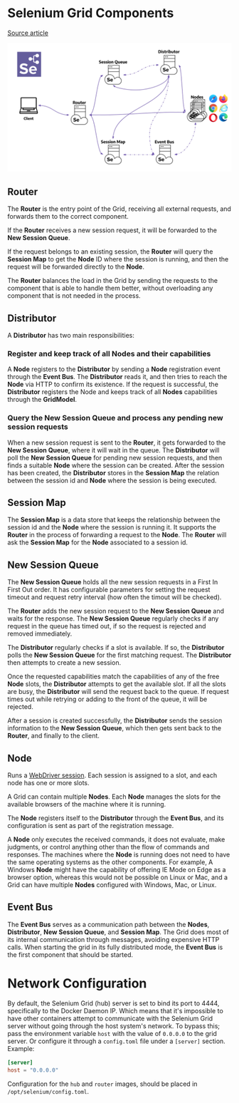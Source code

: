 # Selenium Grid Components

[Source article](https://www.selenium.dev/documentation/grid/components/)

![Selenium Grid Components!](selenium-grid-components.png "Selenium Grid Copmonents")

## Router

The **Router** is the entry point of the Grid, receiving all external requests, and forwards them to the correct component.

If the **Router** receives a new session request, it will be forwarded to the **New Session Queue**.

If the request belongs to an existing session, the **Router** will query the **Session Map** to get the **Node** ID where the session is running, and then the request will be forwarded directly to the **Node**.

The **Router** balances the load in the Grid by sending the requests to the component that is able to handle them better, without overloading any component that is not needed in the process.

## Distributor

A **Distributor** has two main responsibilities:

### Register and keep track of all **Nodes** and their capabilities

A **Node** registers to the **Distributor** by sending a **Node** registration event through the **Event Bus**. The **Distributor** reads it, and then tries to reach the **Node** via HTTP to confirm its existence. If the request is successful, the **Distributor** registers the Node and keeps track of all **Nodes** capabilities through the **GridModel**.

### Query the New Session Queue and process any pending new session requests

When a new session request is sent to the **Router**, it gets forwarded to the **New Session Queue**, where it will wait in the queue. The **Distributor** will poll the **New Session Queue** for pending new session requests, and then finds a suitable **Node** where the session can be created. After the session has been created, the **Distributor** stores in the **Session Map** the relation between the session id and **Node** where the session is being executed.

## Session Map

The **Session Map** is a data store that keeps the relationship between the session id and the **Node** where the session is running it. It supports the **Router** in the process of forwarding a request to the **Node**. The **Router** will ask the **Session Map** for the **Node** associated to a session id.

## New Session Queue

The **New Session Queue** holds all the new session requests in a First In First Out order. It has configurable parameters for setting the request timeout and request retry interval (how often the timout will be checked).

The **Router** adds the new session request to the **New Session Queue** and waits for the response. The **New Session Queue** regularly checks if any request in the queue has timed out, if so the request is rejected and removed immediately.

The **Distributor** regularly checks if a slot is available. If so, the **Distributor** polls the **New Session Queue** for the first matching request. The **Distributor** then attempts to create a new session.

Once the requested capabilities match the capabilities of any of the free **Node** slots, the **Distributor** attempts to get the available slot. If all the slots are busy, the **Distributor** will send the request back to the queue. If request times out while retrying or adding to the front of the queue, it will be rejected.

After a session is created successfully, the **Distributor** sends the session information to the **New Session Queue**, which then gets sent back to the **Router**, and finally to the client.

## Node

Runs a [WebDriver session](https://w3c.github.io/webdriver/#dfn-sessions). Each session is assigned to a slot, and each node has one or more slots.

A Grid can contain multiple **Nodes**. Each **Node** manages the slots for the available browsers of the machine where it is running.

The **Node** registers itself to the **Distributor** through the **Event Bus**, and its configuration is sent as part of the registration message.

A **Node** only executes the received commands, it does not evaluate, make judgments, or control anything other than the flow of commands and responses. The machines where the **Node** is running does not need to have the same operating systems as the other components. For example, A Windows **Node** might have the capability of offering IE Mode on Edge as a browser option, whereas this would not be possible on Linux or Mac, and a Grid can have multiple **Nodes** configured with Windows, Mac, or Linux.

## Event Bus

The **Event Bus** serves as a communication path between the **Nodes**, **Distributor**, **New Session Queue**, and **Session Map**. The Grid does most of its internal communication through messages, avoiding expensive HTTP calls. When starting the grid in its fully distributed mode, the **Event Bus** is the first component that should be started.

# Network Configuration

By default, the Selenium Grid (hub) server is set to bind its port to 4444, specifically to the Docker Daemon IP.
Which means that it's impossible to have other containers attempt to communicate with the Selenium Grid server
without going through the host system's network.
To bypass this; pass the environment variable `host` with the value of `0.0.0.0` to the grid server.
Or configure it through a `config.toml` file under a `[server]` section. Example:

```toml
[server]
host = "0.0.0.0"
```

Configuration for the `hub` and `router` images, should be placed in `/opt/selenium/config.toml`.